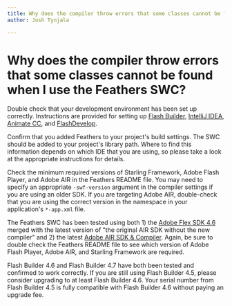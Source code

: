 ```yaml
---
title: Why does the compiler throw errors that some classes cannot be found when I use the Feathers SWC?  
author: Josh Tynjala

---
```

# Why does the compiler throw errors that some classes cannot be found when I use the Feathers SWC?

Double check that your development environment has been set up correctly. Instructions are provided for setting up [Flash Builder](../flash-builder.html), [IntelliJ IDEA](../intellij-idea.html), [Animate CC](../flash-pro.html), and [FlashDevelop](../flashdevelop.html).

Confirm that you added Feathers to your project's build settings. The SWC should be added to your project's library path. Where to find this information depends on which IDE that you are using, so please take a look at the appropriate instructions for details.

Check the minimum required versions of Starling Framework, Adobe Flash Player, and Adobe AIR in the Feathers README file. You may need to specify an appropriate `-swf-version` argument in the compiler settings if you are using an older SDK. If you are targeting Adobe AIR, double-check that you are using the correct version in the namespace in your application's `*-app.xml` file.

The Feathers SWC has been tested using both 1) the [Adobe Flex SDK 4.6](http://www.adobe.com/go/flex_sdk) merged with the latest version of "the original AIR SDK without the new compiler" and 2) the latest [Adobe AIR SDK & Compiler](http://www.adobe.com/go/air_sdk). Again, be sure to double check the Feathers README file to see which version of Adobe Flash Player, Adobe AIR, and Starling Framework are required.

Flash Builder 4.6 and Flash Builder 4.7 have both been tested and confirmed to work correctly. If you are still using Flash Builder 4.5, please consider upgrading to at least Flash Builder 4.6. Your serial number from Flash Builder 4.5 is fully compatible with Flash Builder 4.6 without paying an upgrade fee.
